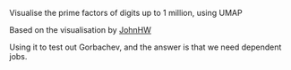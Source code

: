 Visualise the prime factors of digits up to 1 million, using UMAP

Based on the visualisation by [JohnHW](https://gist.github.com/johnhw/dfc7b8b8519aac530ac97da226c17bd5)

Using it to test out Gorbachev, and the answer is that we need dependent jobs. 

